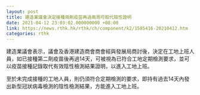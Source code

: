 ```yaml
---
layout: post
title: 建造業議會決定接種兩劑疫苗再過兩周可取代陰性證明
date: 2021-04-12 23:03:02.000000000 +08:00
link: https://news.rthk.hk/rthk/ch/component/k2/1585416-20210412.htm
categories: rthk
---
```


建造業議會表示，議會及香港建造商會商會經與發展局商討後，決定在工地上班人員，如已接種第二劑疫苗後再過14天，可被視為已符合工地定期檢測要求，並可以疫苗接種記錄取代有效陰性檢測結果證明，以進入工地上班。

至於未完成接種的工地人員，則仍須符合定期檢測的要求，即持有過去14天內發出新型冠狀病毒檢測的陰性檢測結果，方能進入工地上班。
